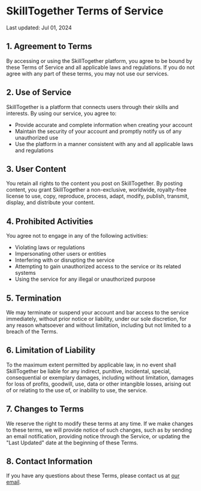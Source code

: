 # SkillTogether Terms of Service

Last updated: Jul 01, 2024

## 1. Agreement to Terms

By accessing or using the SkillTogether platform, you agree to be bound by these Terms of Service and all applicable laws and regulations. If you do not agree with any part of these terms, you may not use our services.

## 2. Use of Service

SkillTogether is a platform that connects users through their skills and interests. By using our service, you agree to:

- Provide accurate and complete information when creating your account
- Maintain the security of your account and promptly notify us of any unauthorized use
- Use the platform in a manner consistent with any and all applicable laws and regulations

## 3. User Content

You retain all rights to the content you post on SkillTogether. By posting content, you grant SkillTogether a non-exclusive, worldwide, royalty-free license to use, copy, reproduce, process, adapt, modify, publish, transmit, display, and distribute your content.

## 4. Prohibited Activities

You agree not to engage in any of the following activities:

- Violating laws or regulations
- Impersonating other users or entities
- Interfering with or disrupting the service
- Attempting to gain unauthorized access to the service or its related systems
- Using the service for any illegal or unauthorized purpose

## 5. Termination

We may terminate or suspend your account and bar access to the service immediately, without prior notice or liability, under our sole discretion, for any reason whatsoever and without limitation, including but not limited to a breach of the Terms.

## 6. Limitation of Liability

To the maximum extent permitted by applicable law, in no event shall SkillTogether be liable for any indirect, punitive, incidental, special, consequential or exemplary damages, including without limitation, damages for loss of profits, goodwill, use, data or other intangible losses, arising out of or relating to the use of, or inability to use, the service.

## 7. Changes to Terms

We reserve the right to modify these terms at any time. If we make changes to these terms, we will provide notice of such changes, such as by sending an email notification, providing notice through the Service, or updating the "Last Updated" date at the beginning of these Terms.

## 8. Contact Information

If you have any questions about these Terms, please contact us at [our email](mailto:skilltogether.help@gmail.com).
